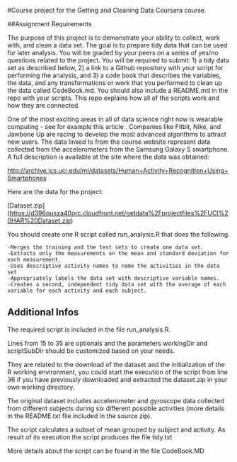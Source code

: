#Course project for the Getting and Cleaning Data Coursera course.

##Assignment Requirements

The purpose of this project is to demonstrate your ability to collect, work with, and clean a data set. The goal is to prepare tidy data that can be used for later analysis. You will be graded by your peers on a series of yes/no questions related to the project. You will be required to submit: 1) a tidy data set as described below, 2) a link to a Github repository with your script for performing the analysis, and 3) a code book that describes the variables, the data, and any transformations or work that you performed to clean up the data called CodeBook.md. You should also include a README.md in the repo with your scripts. This repo explains how all of the scripts work and how they are connected. 

One of the most exciting areas in all of data science right now is wearable computing - see for example this article . Companies like Fitbit, Nike, and Jawbone Up are racing to develop the most advanced algorithms to attract new users. The data linked to from the course website represent data collected from the accelerometers from the Samsung Galaxy S smartphone. A full description is available at the site where the data was obtained:

http://archive.ics.uci.edu/ml/datasets/Human+Activity+Recognition+Using+Smartphones

Here are the data for the project:

[Dataset.zip] (https://d396qusza40orc.cloudfront.net/getdata%2Fprojectfiles%2FUCI%20HAR%20Dataset.zip)

You should create one R script called run_analysis.R that does the following. 

    -Merges the training and the test sets to create one data set.
    -Extracts only the measurements on the mean and standard deviation for each measurement. 
    -Uses descriptive activity names to name the activities in the data set
    -Appropriately labels the data set with descriptive variable names. 
    -Creates a second, independent tidy data set with the average of each variable for each activity and each subject. 


## Additional Infos

The required script is included in the file run_analysis.R.

Lines from 15 to 35 are optionals and the parameters workingDir and scriptSubDir should be customized based on your needs.

They are related to the download of the dataset and the initialization of the R working environment, 
you could start the execution of the script from line 36 if you have previously downloaded and extracted the dataset.zip in your own working directory.

The original dataset includes accelerometer and gyroscope data collected from different subjects during six different possible activities
(more details in the README.txt file included in the source zip).

The script calculates a subset of mean grouped by subject and activity.
As result of its execution the script produces the file tidy.txt

More details about the script can be found in the file CodeBook.MD